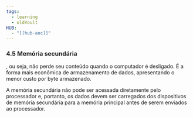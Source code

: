 ```yaml
---
tags:
  - learning
  - oldVoult
HUB:
  - "[[hub-aoc]]"
---
```

### 4.5 Memória secundária

 , ou seja, não perde seu conteúdo quando o computador é desligado. É a forma mais econômica de armazenamento de dados, apresentando o menor custo por byte armazenado.

A memória secundária não pode ser acessada diretamente pelo processador e, portanto, os dados devem ser carregados dos dispositivos de memória secundária para a memória principal antes de serem enviados ao processador.